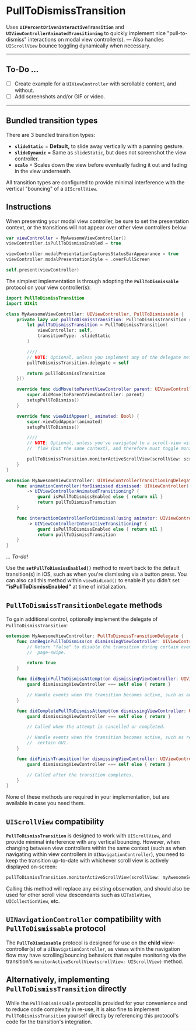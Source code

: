# PullToDismissTransition
Uses **`UIPercentDrivenInteractiveTransition`** and **`UIViewControllerAnimatedTransitioning`** to quickly implement nice "pull-to-dismiss" interactions on modal view controller(s). — Also handles `UIScrollView` bounce toggling dynamically when necessary.

---

## To-Do ...
- [ ] Create example for a `UIViewController` with scrollable content, and without.
- [ ] Add screenshots and/or GIF or video.

---

## Bundled transition types

There are 3 bundled transition types:
- **`slideStatic`** = **Default,** to slide away vertically with a panning gesture.
- **`slideDynamic`** = Same as `slideStatic`, but does not screenshot the view controller.
- **`scale`** = Scales down the view before eventually fading it out and fading in the view underneath.

All transition types are configured to provide minimal interference with the vertical "bouncing" of a `UIScrollView`.

## Instructions

When presenting your modal view controller, be sure to set the presentation context, or the transitions will not appear over other view controllers below:

```swift
var viewController = MyAwesomeViewController()
viewController.isPullToDismissEnabled = true

viewController.modalPresentationCapturesStatusBarAppearance = true
viewController.modalPresentationStyle = .overFullScreen

self.present(viewController)
```

The simplest implementation is through adopting the **`PullToDismissable`** protocol on your view controller(s):

```swift
import PullToDismissTransition
import UIKit

class MyAwesomeViewController: UIViewController, PullToDismissable {
    private lazy var pullToDismissTransition: PullToDismissTransition = {
        let pullToDismissTransition = PullToDismissTransition(
            viewController: self,
            transitionType: .slideStatic
        )

        ////
        // NOTE: Optional, unless you implement any of the delegate methods:
        pullToDismissTransition.delegate = self

        return pullToDismissTransition
    }()

    override func didMove(toParentViewController parent: UIViewController?) {
        super.didMove(toParentViewController: parent)
        setupPullToDismiss()
    }

    override func viewDidAppear(_ animated: Bool) {
        super.viewDidAppear(animated)
        setupPullToDismiss()

        ////
        // NOTE: Optional, unless you've navigated to a scroll-view within a navigation
        //  flow (but the same context), and therefore must toggle monitoring to it:

        pullToDismissTransition.monitorActiveScrollView(scrollView: scrollView)
    }
}

extension MyAwesomeViewController: UIViewControllerTransitioningDelegate {
    func animationController(forDismissed dismissed: UIViewController)
        -> UIViewControllerAnimatedTransitioning? {
            guard isPullToDismissEnabled else { return nil }
            return pullToDismissTransition
    }

    func interactionControllerForDismissal(using animator: UIViewControllerAnimatedTransitioning)
        -> UIViewControllerInteractiveTransitioning? {
            guard isPullToDismissEnabled else { return nil }
            return pullToDismissTransition
    }
}
```

*... Ta-da!*

Use the **`setPullToDismissEnabled()`** method to revert back to the default transition(s) in iOS, such as when you're dismissing via a button press. You can also call this method within `viewDidLoad()` to enable if you didn't set **"isPullToDismissEnabled"** at time of initialization.

## `PullToDismissTransitionDelegate` methods

To gain additional control, optionally implement the delegate of `PullToDismissTransition`:

```swift
extension MyAwesomeViewController: PullToDismissTransitionDelegate {
    func canBeginPullToDismiss(on dismissingViewController: UIViewController) -> Bool {
        // Return "false" to disable the transition during certain events, such as a horizontal
        //  page-swipe.

        return true
    }

    func didBeginPullToDismissAttempt(on dismissingViewController: UIViewController) {
        guard dismissingViewController === self else { return }

        // Handle events when the transition becomes active, such as adjusting or disabling certain GUI.
    }

    func didCompletePullToDismissAttempt(on dismissingViewController: UIViewController, willDismiss: Bool) {
        guard dismissingViewController === self else { return }

        // Called when the attempt is cancelled or completed.

        // Handle events when the transition becomes active, such as reverting adjusted or re-enabling
        //  certain GUI.
    }

    func didFinishTransition(for dismissingViewController: UIViewController, didDismiss: Bool) {
        guard dismissingViewController === self else { return }

        // Called after the transition completes.
    }
}
```

None of these methods are required in your implementation, but are available in case you need them.

## `UIScrollView` compatibility

**`PullToDismissTransition`** is designed to work with `UIScrollView`, and provide minimal interference with any vertical bouncing. However, when changing between view controllers within the same context (such as when navigating within view controllers in `UINavigationController`), you need to keep the transition up-to-date with whichever scroll view is actively displayed on-screen:

```swift
pullToDismissTransition.monitorActiveScrollView(scrollView: myAwesomeScrollView)
```

Calling this method will replace any existing observation, and should also be used for other scroll view descendants such as `UITableView`, `UICollectionView`, etc.

## `UINavigationController` compatibility with `PullToDismissable` protocol

The **`PullToDismissable`** protocol is designed for use on the **child** view-controller(s) of a `UINavigationController`, as views within the navigation flow may have scrolling/bouncing behaviors that require monitoring via the transition's `monitorActiveScrollView(scrollView: UIScrollView)` method.

## Alternatively, implementing `PullToDismissTransition` directly

While the `PullToDismissable` protocol is provided for your convenience and to reduce code complexity in re-use, it is also fine to implement `PullToDismissTransition` yourself directly by referencing this protocol's code for the transition's integration.
